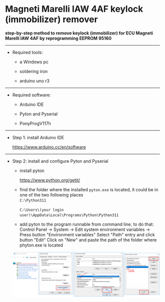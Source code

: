 # Magneti Marelli IAW 4AF keylock (immobilizer) remover
**step-by-step method to remove keylock (immobilizer) for ECU Magneti Marelli IAW 4AF by reprogramming EEPROM 95160**
      
___
* Required tools:
	   
   * a Windows pc
   
   * soldering iron
	   
   * arduino uno r3
   
      
___
* Required software:
	   
   * Arduino IDE
	   
   * Pyton and Pyserial
   
   * PonyProgV117h
   
___
* Step 1: install Arduino IDE  

     https://www.arduino.cc/en/software
   
___
* Step 2: install and configure Pyton and Pyserial  
	   
   * install pyton  

     https://www.python.org/getit/
   
   * find the folder where the installed `pyton.exe` is located, it could be in one of the two following places  
     `C:\Python311`
     
     `C:\Users\(your login user)\AppData\Local\Programs\Python\Python311`
 
   *  add pyton to the program runnable from command line, to do that:
     Control Panel -> System -> Edit system environment variables -> Press button "Environment variables"
     Select "Path" entry and click button "Edit"
     Click on "New" and paste the path of the folder where phyton.exe is located
    
    ![Example](https://github.com/lozziboy/IAW_4AF_keylock_remover/blob/main/environment_variable.PNG) 
     
